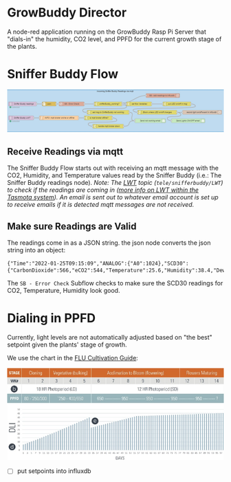 GrowBuddy Director
==================
A node-red application running on the GrowBuddy Rasp Pi Server that "dials-in" the humidity, CO2 level, and PPFD for the current growth stage of the plants.
# Sniffer Buddy Flow
![snifferbuddy flow](../images/snifferbuddy_flow.jpg)
## Receive Readings via mqtt
The Sniffer Buddy Flow starts out with receiving an mqtt message with the CO2, Humidity, and Temperature values read by the Sniffer Buddy (i.e.: The Sniffer Buddy readings node).  _Note: The [LWT](https://www.hivemq.com/blog/mqtt-essentials-part-9-last-will-and-testament/) topic (`tele/snifferbuddy/LWT`) to check if the readings are coming in ([more info on LWT within the Tasmota system](https://github.com/solarslurpi/GrowBuddy/blob/main/pages/mqtt_learnings.md#determining-if-device-is-sending-messages)). An email is sent out to whatever email account is set up to receive emails if it is detected mqtt messages are not received._
## Make sure Readings are Valid
The readings come in as a JSON string.  the json node converts the json string into an object:
```
{"Time":"2022-01-25T09:15:09","ANALOG":{"A0":1024},"SCD30":{"CarbonDioxide":566,"eCO2":544,"Temperature":25.6,"Humidity":38.4,"DewPoint":10.3},"TempUnit":"C"}
```
The `SB - Error Check` Subflow checks to make sure the SCD30 readings for CO2, Temperature, Humidity look good.
# Dialing in PPFD
Currently, light levels are not automatically adjusted based on "the best" setpoint given the plants' stage of growth.

We use the chart in the [FLU Cultivation Guide](../docs/FLU-CultivationGuide_Cannabis_WEB_PROOF_01-2020.pdf):

![PPFD Levels](../images/ppfd_levels_from_FLU_PDF.jpg)

- [ ] put setpoints into influxdb

